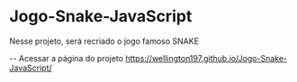 # Jogo-Snake-JavaScript
Nesse projeto, será recriado o jogo famoso SNAKE

-- Acessar a página do projeto
https://wellington197.github.io/Jogo-Snake-JavaScript/
